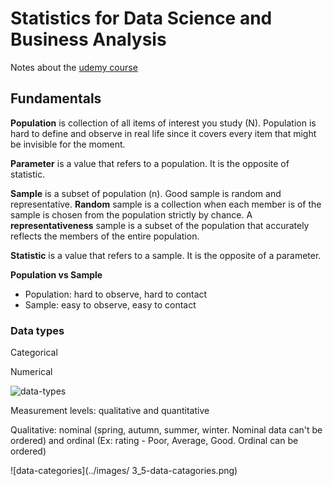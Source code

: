 # Statistics for Data Science and Business Analysis

Notes about the [udemy course](https://www.udemy.com/course/statistics-for-data-science-and-business-analysis/learn/lecture/7592312#overview)

## Fundamentals

**Population** is collection of all items of interest you study (N). Population is hard to define and observe in real life since it covers every item that might be invisible for the moment.

**Parameter** is a value that refers to a population. It is the opposite of statistic.

**Sample** is a subset of population (n). Good sample is random and representative. **Random** sample is a collection when each member is of the sample is chosen from the population strictly by chance. A **representativeness** sample is a subset of the population that accurately reflects the members of the entire population.

**Statistic** is a value that refers to a sample. It is the opposite of a parameter.

**Population vs Sample**

- Population: hard to observe, hard to contact
- Sample: easy to observe, easy to contact

### Data types

Categorical

Numerical 

![data-types](../images/3_5-data-types.png)

Measurement levels: qualitative and quantitative

Qualitative: nominal (spring, autumn, summer, winter. Nominal data can't be ordered) and ordinal (Ex: rating - Poor, Average, Good. Ordinal can be ordered)

![data-categories](../images/ 3_5-data-catagories.png)
